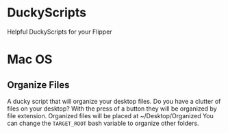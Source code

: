 # DuckyScripts
Helpful DuckyScripts for your Flipper

# Mac OS
## Organize Files
A ducky script that will organize your desktop files. Do you have a clutter of files on your desktop? With the press of a button they will be organized by file extension. Organized files will be placed at ~/Desktop/Organized
You can change the `TARGET_ROOT` bash variable to organize other folders.